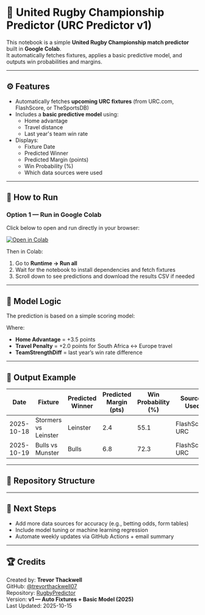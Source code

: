 # 🏉 United Rugby Championship Predictor (URC Predictor v1)

This notebook is a simple **United Rugby Championship match predictor** built in **Google Colab**.  
It automatically fetches fixtures, applies a basic predictive model, and outputs win probabilities and margins.

---

## ⚙️ Features

- Automatically fetches **upcoming URC fixtures** (from URC.com, FlashScore, or TheSportsDB)
- Includes a **basic predictive model** using:
  - Home advantage
  - Travel distance
  - Last year's team win rate
- Displays:
  - Fixture Date
  - Predicted Winner
  - Predicted Margin (points)
  - Win Probability (%)
  - Which data sources were used

---

## 🚀 How to Run

### Option 1 — Run in Google Colab

Click below to open and run directly in your browser:

[![Open in Colab](https://colab.research.google.com/assets/colab-badge.svg)](https://colab.research.google.com/github/trevorthackwell07/RugbyPredictor/blob/main/URC_Predictor_v1.ipynb)

Then in Colab:
1. Go to **Runtime → Run all**
2. Wait for the notebook to install dependencies and fetch fixtures
3. Scroll down to see predictions and download the results CSV if needed

---

## 🧠 Model Logic

The prediction is based on a simple scoring model:


Where:
- **Home Advantage** = +3.5 points  
- **Travel Penalty** = +2.0 points for South Africa ↔ Europe travel  
- **TeamStrengthDiff** = last year’s win rate difference  

---

## 🧾 Output Example

| Date       | Fixture             | Predicted Winner | Predicted Margin (pts) | Win Probability (%) | Sources Used     |
|-------------|--------------------|------------------|------------------------|---------------------|------------------|
| 2025-10-18  | Stormers vs Leinster | Leinster         | 2.4                    | 55.1                | FlashScore, URC  |
| 2025-10-19  | Bulls vs Munster     | Bulls            | 6.8                    | 72.3                | FlashScore, URC  |

---

## 📁 Repository Structure


---

## 🧩 Next Steps

- Add more data sources for accuracy (e.g., betting odds, form tables)
- Include model tuning or machine learning regression
- Automate weekly updates via GitHub Actions + email summary

---

## 🏆 Credits

Created by: **Trevor Thackwell**  
GitHub: [@trevorthackwell07](https://github.com/trevorthackwell07)  
Repository: [RugbyPredictor](https://github.com/trevorthackwell07/RugbyPredictor)  
Version: **v1 — Auto Fixtures + Basic Model (2025)**  
Last Updated: 2025-10-15
